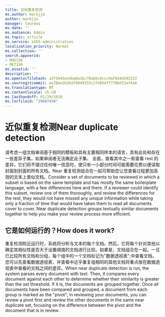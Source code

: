 ```yaml
---
title: 近似重复检测
ms.author: markjjo
author: markjjo
manager: laurawi
ms.date: ''
ms.audience: Admin
ms.topic: article
ms.service: o365-administration
localization_priority: Normal
ms.collection: ''
search.appverid:
- MOE150
- MET150
ms.assetid: ''
description: ''
ms.openlocfilehash: a3f5945ee4ba0a1bc78ab6c8ccc9af934d392232
ms.sourcegitcommit: ee28ee2b2bdfd049333c2f495d7f7780d13af4a6
ms.translationtype: MT
ms.contentlocale: zh-CN
ms.lasthandoff: 01/29/2019
ms.locfileid: "29607438"
---
```

# <a name="near-duplicate-detection"></a><span data-ttu-id="adb20-102">近似重复检测</span><span class="sxs-lookup"><span data-stu-id="adb20-102">Near duplicate detection</span></span>

<span data-ttu-id="adb20-p101">请考虑一组文档审阅基于相同的模板和具有主要相同样本的语言，具有此处和存在一些差异子集。如果审阅者无法确定此子集、 全面，查看其中之一和查看 rest 的差异，它们将不错过任何唯一信息时，使只有一小部分时间可能需要花费以便读取封面到封面的所有文档。Near 重复检测组合在一起可帮助您让您查看过程更加高效的文本上类似文档。</span><span class="sxs-lookup"><span data-stu-id="adb20-p101">Consider a set of documents to be reviewed in which a subset is based on the same template and has mostly the same boilerplate language, with a few differences here and there. If a reviewer could identify this subset, review one of them thoroughly, and review the differences for the rest, they would not have missed any unique information while taking only a fraction of time that would have taken them to read all documents cover to cover. Near duplicate detection groups textually similar documents together to help you make your review process more efficient.</span></span>

## <a name="how-does-it-work"></a><span data-ttu-id="adb20-106">它是如何运行的？</span><span class="sxs-lookup"><span data-stu-id="adb20-106">How does it work?</span></span>

<span data-ttu-id="adb20-p102">重复检测附近运行时，系统将分析与文本的每个文档。然后，它将每个针对其他以确定其相似性是否大于设置阈值的文档进行比较。如果是，文档组合在一起。一旦已比较所有文档和分组，每个组中的一个文档标记为"数据透视表";中查看文档，您可以先查看数据透视表，并查看中近乎重复组相同的其他文档将重点放在数据透视表中查看的文档之间的差异。</span><span class="sxs-lookup"><span data-stu-id="adb20-p102">When near duplicate detection is run, the system parses every document with text. Then, it compares every document against each other to determine whether their similarity is greater than the set threshold. If it is, the documents are grouped together. Once all documents have been compared and grouped, a document from each group is marked as the "pivot"; in reviewing your documents, you can review a pivot first and review the other documents in the same near duplicate set, focusing on the difference between the pivot and the document that is in review.</span></span>